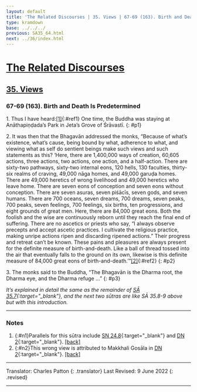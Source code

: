 ```yaml
---
layout: default
title: 'The Related Discourses | 35. Views | 67-69 (163). Birth and Death Is Predetermined'
type: kramdown
base: ../../../
previous: SA35_64.html
next: ../36/index.html
---
```


# [The Related Discourses](../index.html)
## [35. Views](index.html)
### 67-69 (163). Birth and Death Is Predetermined

1\. Thus I have heard:[\[1\]](#n1){:#ref1} One time, the Buddha was staying at Anāthapiṇḍada’s Park in Jeta’s Grove of Śrāvastī.
{: #p1}

2\. It was then that the Bhagavān addressed the monks, “Because of what’s existence, what’s cause, being bound by what, adherence to what, and viewing what as self do sentient beings make such views and such statements as this? ‘Here, there are 1,400,000 ways of creation, 60,605 actions, three actions, two actions, one action, and a half-action. There are sixty-two pathways, sixty-two internal eons, 120 hells, 130 faculties, thirty-six realms of craving, 49,000 nāga homes, and 49,000 garuḍa homes. There are 49,000 heretics of wrong livelihood and 49,000 heretics who leave home. There are seven eons of conception and seven eons without conception. There are seven asuras, seven piśācīs, seven gods, and seven humans. There are 700 oceans, seven dreams, 700 dreams, seven peaks, 700 peaks, seven feelings, 700 feelings, six births, ten progressions, and eight grounds of great men. Here, there are 84,000 great eons. Both the foolish and the wise are continuously reborn until they reach the final end of suffering. There are no ascetics or priests who say, “I always observe precepts and accept ascetic practices. I cultivate the religious practice, making unripe actions ripen and discarding ripened actions.” Their progress and retreat can’t be known. These pains and pleasures are always present for the definite measure of birth-and-death. Like a ball of thread tossed into the air that eventually falls to the ground on its own, likewise is this definite measure of 84,000 great eons of birth-and-death.’”[\[2\]](#n2){:#ref2}
{: #p2}

3\. The monks said to the Buddha, “The Bhagavān is the Dharma root, the Dharma eye, and the Dharma refuge …”
{: #p3}

<em>It’s explained in detail the same as the remainder of [SĀ 35.7](SA35_7.html){:target="_blank"}, and the next two sūtras are like SĀ 35.8-9 above but with this introduction.</em>

---

### Notes

1. {:#n1}Parallels for this sūtra include [SN 24.8](https://suttacentral.net/sn24.8){:target="_blank"} and [DN 2](https://suttacentral.net/dn2){:target="_blank"}. [\[back\]](#ref1)
2. {:#n2}This wrong view is attributed to Makkhali Gosāla in [DN 2](https://suttacentral.net/dn2){:target="_blank"}. [\[back\]](#ref2)

---

Translator: Charles Patton
{: .translator}
Last Revised: 9 June 2022
{: .revised}

---